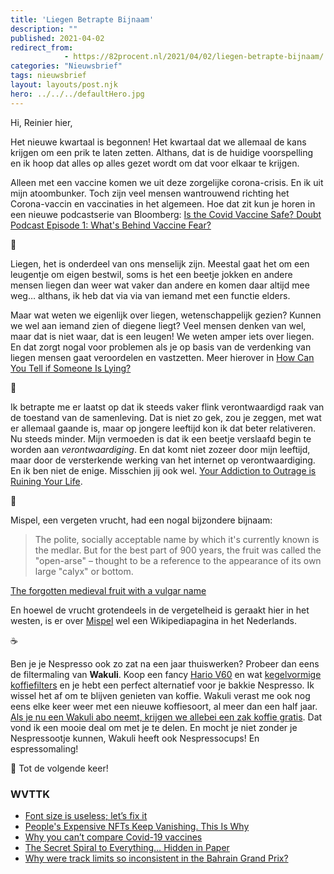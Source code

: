 ```yaml
---
title: 'Liegen Betrapte Bijnaam'
description: ""
published: 2021-04-02
redirect_from: 
            - https://82procent.nl/2021/04/02/liegen-betrapte-bijnaam/
categories: "Nieuwsbrief"
tags: nieuwsbrief	
layout: layouts/post.njk
hero: ../../../defaultHero.jpg
---
```

<!-- wp:paragraph -->

Hi, Reinier hier,

<!-- /wp:paragraph -->

<!-- wp:paragraph -->

Het nieuwe kwartaal is begonnen! Het kwartaal dat we allemaal de kans krijgen om een prik te laten zetten. Althans, dat is de huidige voorspelling en ik hoop dat alles op alles gezet wordt om dat voor elkaar te krijgen.

<!-- /wp:paragraph -->

<!-- wp:paragraph -->

Alleen met een vaccine komen we uit deze zorgelijke corona-crisis. En ik uit mijn atoombunker. Toch zijn veel mensen wantrouwend richting het Corona-vaccin en vaccinaties in het algemeen. Hoe dat zit kun je horen in een nieuwe podcastserie van Bloomberg: [Is the Covid Vaccine Safe? Doubt Podcast Episode 1: What's Behind Vaccine Fear?](https://www.bloomberg.com/news/articles/2021-03-23/is-the-covid-vaccine-safe-distrust-breeds-hesitancy-crisis-doubt-podcast?srnd=prognosis-podcast)

<!-- /wp:paragraph -->

<!-- wp:paragraph -->

🤥

<!-- /wp:paragraph -->

<!-- wp:paragraph -->

Liegen, het is onderdeel van ons menselijk zijn. Meestal gaat het om een leugentje om eigen bestwil, soms is het een beetje jokken en andere mensen liegen dan weer wat vaker dan andere en komen daar altijd mee weg… althans, ik heb dat via via van iemand met een functie elders.

<!-- /wp:paragraph -->

<!-- wp:paragraph -->

Maar wat weten we eigenlijk over liegen, wetenschappelijk gezien? Kunnen we wel aan iemand zien of diegene liegt? Veel mensen denken van wel, maar dat is niet waar, dat is een leugen! We weten amper iets over liegen. En dat zorgt nogal voor problemen als je op basis van de verdenking van liegen mensen gaat veroordelen en vastzetten. Meer hierover in [How Can You Tell if Someone Is Lying?](https://www.theatlantic.com/science/archive/2021/03/how-to-spot-a-liar/618425/)

<!-- /wp:paragraph -->

<!-- wp:paragraph -->

🤨

<!-- /wp:paragraph -->

<!-- wp:paragraph -->

Ik betrapte me er laatst op dat ik steeds vaker flink verontwaardigd raak van de toestand van de samenleving. Dat is niet zo gek, zou je zeggen, met wat er allemaal gaande is, maar op jongere leeftijd kon ik dat beter relativeren. Nu steeds minder. Mijn vermoeden is dat ik een beetje verslaafd begin te worden aan _verontwaardiging_. En dat komt niet zozeer door mijn leeftijd, maar door de versterkende werking van het internet op verontwaardiging. En ik ben niet de enige. Misschien jij ook wel. [Your Addiction to Outrage is Ruining Your Life](https://medium.com/the-bad-influence/your-addiction-to-outrage-is-ruining-your-life-9effebdfeaca).

<!-- /wp:paragraph -->

<!-- wp:paragraph -->

🌳

<!-- /wp:paragraph -->

<!-- wp:paragraph -->

Mispel, een vergeten vrucht, had een nogal bijzondere bijnaam:

<!-- /wp:paragraph -->

<!-- wp:quote -->

> The polite, socially acceptable name by which it's currently known is the medlar. But for the best part of 900 years, the fruit was called the "open-arse" – thought to be a reference to the appearance of its own large "calyx" or bottom.

<!-- /wp:quote -->

<!-- wp:paragraph -->

[The forgotten medieval fruit with a vulgar name](https://www.bbc.com/future/article/20210325-the-strange-medieval-fruit-the-world-forgot)

<!-- /wp:paragraph -->

<!-- wp:paragraph -->

En hoewel de vrucht grotendeels in de vergetelheid is geraakt hier in het westen, is er over [Mispel](https://nl.wikipedia.org/wiki/Mispel) wel een Wikipediapagina in het Nederlands.

<!-- /wp:paragraph -->

<!-- wp:paragraph -->

☕️

<!-- /wp:paragraph -->

<!-- wp:paragraph -->

Ben je je Nespresso ook zo zat na een jaar thuiswerken? Probeer dan eens de filtermaling van **Wakuli**. Koop een fancy [Hario V60](https://partner.bol.com/click/click?p=2&t=url&s=1066120&f=TXL&url=https%3A%2F%2Fwww.bol.com%2Fnl%2Fp%2Fhario-dripper-v60-02-kunststof-transparant%2F9200000058790620%2F&name=Hario%20Dripper%20V60-02%20Kunststof%20-%20Transparant) en wat [kegelvormige koffiefilters](https://partner.bol.com/click/click?p=2&t=url&s=1066120&f=TXL&url=https%3A%2F%2Fwww.bol.com%2Fnl%2Fp%2Fhario-koffiefilters-v60-01-kegelvormig%2F9200000056331843%2F&name=Hario%20Koffiefilters%20V60%2001%20-%20kegelvormig) en je hebt een perfect alternatief voor je bakkie Nespresso. Ik wissel het af om te blijven genieten van koffie. Wakuli verast me ook nog eens elke keer weer met een nieuwe koffiesoort, al meer dan een half jaar. [Als je nu een Wakuli abo neemt, krijgen we allebei een zak koffie gratis](http://coffee.wakuli.com/c?grsf=q2ks4s). Dat vond ik een mooie deal om met je te delen. En mocht je niet zonder je Nespressootje kunnen, Wakuli heeft ook Nespressocups! En espressomaling!

<!-- /wp:paragraph -->

<!-- wp:paragraph -->

👋 Tot de volgende keer!

<!-- /wp:paragraph -->

<!-- wp:heading {"level":3} -->

### WVTTK

<!-- /wp:heading -->

<!-- wp:list -->

- [Font size is useless; let’s fix it](https://tonsky.me/blog/font-size/)
- [People's Expensive NFTs Keep Vanishing. This Is Why](https://www.vice.com/en/article/pkdj79/peoples-expensive-nfts-keep-vanishing-this-is-why)
- [Why you can’t compare Covid-19 vaccines](https://youtube.com/watch?v=K3odScka55A)
- [The Secret Spiral to Everything… Hidden in Paper](https://youtu.be/pUF5esTscZI)
- [Why were track limits so inconsistent in the Bahrain Grand Prix?](https://youtu.be/0MRmhaUPIg0)

<!-- /wp:list -->
